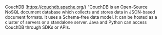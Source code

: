 CouchDB (https://couchdb.apache.org/)
"CouchDB is an Open-Source NoSQL document database which collects and stores data in JSON-based document formats.
It uses a Schema-free data model. It can be hosted as a cluster of servers or a standalone server. 
Java and Python can access CouchDB through SDKs or APIs. 
